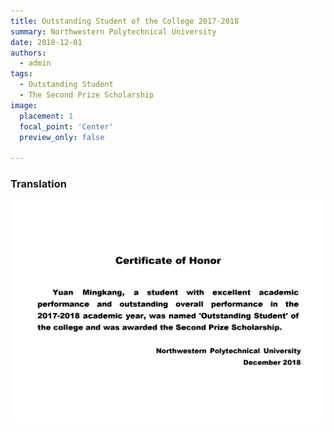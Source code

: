```yaml
---
title: Outstanding Student of the College 2017-2018
summary: Northwestern Polytechnical University
date: 2018-12-01
authors:
  - admin
tags:
  - Outstanding Student
  - The Second Prize Scholarship
image:
  placement: 1
  focal_point: 'Center'
  preview_only: false
  
---
```


### Translation
![](./18en.png)



